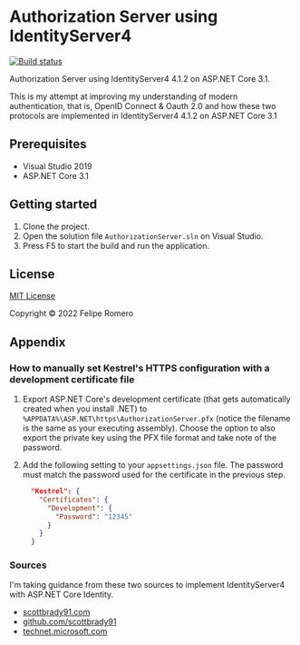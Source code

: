 # Authorization Server using IdentityServer4

[![Build status][ci-badge]][ci-status]

Authorization Server using IdentityServer4 4.1.2 on ASP.NET Core 3.1.

This is my attempt at improving my understanding of modern authentication, that is, OpenID Connect & Oauth 2.0
and how these two protocols are implemented in IdentityServer4 4.1.2 on ASP.NET Core 3.1

## Prerequisites

- Visual Studio 2019
- ASP.NET Core 3.1

## Getting started

1. Clone the project.
1. Open the solution file `AuthorizationServer.sln` on Visual Studio.
1. Press F5 to start the build and run the application.

## License

[MIT License](LICENSE)

Copyright &copy; 2022 Felipe Romero

## Appendix

### How to manually set Kestrel's HTTPS configuration with a development certificate file

1. Export ASP.NET Core's development certificate (that gets automatically created when you install .NET)
to `%APPDATA%\ASP.NET\https\AuthorizationServer.pfx` (notice the filename is the same as your executing assembly).
Choose the option to also export the private key using the PFX file format and take note of the password.
1. Add the following setting to your `appsettings.json` file. The password must match the password used for the certificate in the previous step.

    ```json
      "Kestrel": {
        "Certificates": {
          "Development": {
            "Password": "12345"
          }
        }
      }
    ```

### Sources

I'm taking guidance from these two sources to implement IdentityServer4 with ASP.NET Core Identity.

- [scottbrady91.com](https://www.scottbrady91.com/identity-server/getting-started-with-identityserver-4)
- [github.com/scottbrady91](https://github.com/scottbrady91/IdentityServer4-Example/blob/master/IdentityProvider)
- [technet.microsoft.com](https://social.technet.microsoft.com/wiki/contents/articles/37169.net-core-secure-your-web-applications-using-identityserver-4.aspx)

[ci-status]: https://github.com/feliperomero3/AuthorizationServer/actions/workflows/AuthorizationServer-CI.yml
[ci-badge]: https://github.com/feliperomero3/AuthorizationServer/actions/workflows/AuthorizationServer-CI.yml/badge.svg